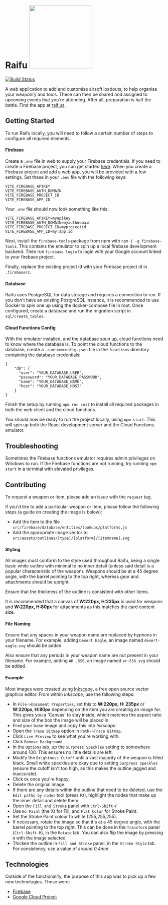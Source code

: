 # Raifu <img src="https://gfl.matsuda.tips/uploads/__sized__/UMP45-thumbnail-512x512.png" width="200" />

[![Build Status](https://travis-ci.com/Seqi/raifu.svg?branch=master)](https://travis-ci.com/Seqi/raifu)

A web application to add and customise airsoft loadouts, to help organise your weaponry and tools. These can then be
shared and assigned to upcoming events that you're attending. After all, preparation is half the battle. Find the app at
[raif.us](https://raif.us).

## Getting Started

To run Raifu locally, you will need to follow a certain number of steps to configure all required elements.

#### Firebase

Create a `.env` file in web to supply your Firebase credentials. If you need to create a Firebase project, you can get
started [here](https://firebase.google.com/). When you create a Firebase project and add a web app, you will be provided
with a few settings. Set these in your `.env` file with the following keys:

```
VITE_FIREBASE_APIKEY
VITE_FIREBASE_AUTH_DOMAIN
VITE_FIREBASE_PROJECT_ID
VITE_FIREBASE_APP_ID
```

Your `.env` file should now look something like this:

```
VITE_FIREBASE_APIKEY=myapikey
VITE_FIREBASE_AUTH_DOMAIN=myauthdomain
VITE_FIREBASE_PROJECT_ID=myprojectid
VITE_FIREBASE_APP_ID=my:app:id
```

Next, install the `firebase-tools` package from npm with `npm i -g firebase-tools`. This contains the emulator to spin up a local firebase development backend. Then run `firebase login` to login
with your Google account linked to your firebase project.

Finally, replace the existing project id with your Firebase project id in `.firebaserc`.

#### Database

Raifu uses PostgreSQL for data storage and requires a connection to run. If you don't have an existing PostgreSQL
instance, it is recommended to use Docker to spin one up using the docker-compose file in root. Once configured, create a database and run the migration script in `sql/create_tables`.

#### Cloud Functions Config

With the emulator installed, and the database spun up, cloud functions need to know where the database is. To point the cloud functions to the database, create a `.runtimeconfig.json` file in the `functions` directory containing the database credentials:

```
{
    "db": {
      "user": "YOUR_DATABASE_USER",
      "password": "YOUR_DATABASE_PASSWORD",
      "name": "YOUR_DATABASE_NAME",
      "host": "YOUR_DATABASE_HOST"
    }
}
```

Finish the setup by running `npm run init` to install all required packages in both the web client and the cloud functions.

You should now be ready to run the project locally, using `npm start`. This will spin up both the React development
server and the Cloud Functions emulator.

## Troubleshooting

Sometimes the Firebase functions emulator requires admin privileges on Windows to run. If the Firebase functions are not
running, try running `npm start` in a terminal with elevated privileges.

## Contributing

To request a weapon or item, please add an issue with the `request` tag.

If you'd like to add a particular weapon or item, please follow the following steps (a guide on creating the image is
below):

-   Add the item to the file `src/firebase/database/entities/lookups/platforms.js`
-   Add the appropriate image vector to `src/assets/outlines/[type]/[platform]/[itemname].svg`

#### Styling

All images must conform to the style used throughout Raifu, being a single basic white outline with minimal to no inner
detail (unless said detail is a popular characteristic of the weapon). Weapons should be at a 45 degree angle, with the
barrel pointing to the top right, whereas gear and attachments should be upright.

Ensure that the thickness of the outline is consistent with other items.

It is recommended that a canvas of **W:220px, H:235px** is used for weapons and **W:220px, H:80px** for attachments as
this matches the card content size.

#### File Naming

Ensure that any spaces in your weapon name are replaced by hyphons in your filename. For example, adding `Desert Eagle`,
an image named `desert-eagle.svg` should be added.

Also ensure that any periods in your weapon name are not present in your filename. For example, adding `AR .556`, an
image named `ar-556.svg` should be added.

#### Example

Most images were created using [Inkscape](https://inkscape.org/), a free open source vector graphics editor. From within
_Inkscape_, use the following steps:

-   In `File->Document Properties`, set this to **W:220px, H: 235px** or **W:220px, H:80px** depending on the item you
    are creating an image for. This gives you a 'Canvas' to stay inside, which matches the aspect ratio and size of the
    box the image will be placed in.
-   Find your base image and copy this into _Inkscape_.
-   Open the `Trace Bitmap` option in `Path->Trace Bitmap`.
-   Click `Live Preview` to see what you're working with.
-   Click `Remove Background`
-   In the `Options` tab, up the `Surpress Speckles` setting to somewhere around 100. This ensures no little details are
    left.
-   Modify the `Brightness Cutoff` until a vast majority of the weapon is filled black. Small white speckles are okay
    due to setting `Surpress Speckles` (ensure the cutoff isn't too high, as this makes the outline jagged and
    inaccurate).
-   Click `Ok` once you're happy.
-   Delete the original image.
-   If there are any details within the outline that need to be deleted, use the `Edit paths by nodes` tool (press
    `F2`), highlight the nodes that make up the inner detail and delete them.
-   Open the `Fill and Stroke` panel with `Ctrl-Shift-F`
-   Use `No Paint` (the X) for Fill, and `Flat Colur` for Stroke Paint.
-   Set the Stroke Paint colour to white (255,255,255).
-   If necessary, rotate the image so that it's at a 45 degree angle, with the barrel pointing to the top right. This
    can be done in the `Transform` panel (`Ctrl-Shift-M`), in the `Rotate` tab. You can also flip the image by pressing
    `H` with the image selected.
-   Thicken the outline in `Fill and Stroke` panel, in the `Stroke Style` tab. For consistency, use a value of around
    _0.4mm_

## Technologies

Outside of the functionality, the purpose of this app was to pick up a few new technologies. These were:

-   [Firebase](https://firebase.google.com/)
-   [Google Cloud Project](https://cloud.google.com/)
